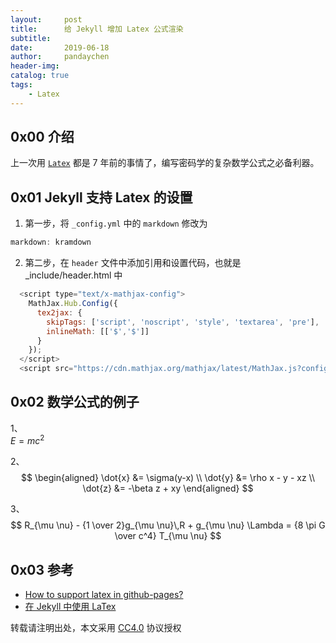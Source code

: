 ```yaml
---
layout:     post
title:      给 Jekyll 增加 Latex 公式渲染
subtitle:
date:       2019-06-18
author:     pandaychen
header-img:
catalog: true
tags:
    - Latex
---
```


##  0x00  介绍
上一次用 [`Latex`](https://zh.wikipedia.org/wiki/LaTeX) 都是 7 年前的事情了，编写密码学的复杂数学公式之必备利器。

##  0x01  Jekyll 支持 Latex 的设置

1.  第一步，将 `_config.yml` 中的 `markdown` 修改为
```js
markdown: kramdown
```
2. 第二步，在 `header` 文件中添加引用和设置代码，也就是_include/header.html 中
```js
  <script type="text/x-mathjax-config">
    MathJax.Hub.Config({
      tex2jax: {
        skipTags: ['script', 'noscript', 'style', 'textarea', 'pre'],
        inlineMath: [['$','$']]
      }
    });
  </script>
  <script src="https://cdn.mathjax.org/mathjax/latest/MathJax.js?config=TeX-AMS-MML_HTMLorMML" type="text/javascript"></script>
```

##  0x02  数学公式的例子
1、<br>
$E=mc^2$

2、<br>
$$
\begin{aligned} \dot{x} &= \sigma(y-x) \\
\dot{y} &= \rho x - y - xz \\
\dot{z} &= -\beta z + xy \end{aligned}
$$

3、<br>
$$
R_{\mu \nu} - {1 \over 2}g_{\mu \nu}\,R + g_{\mu \nu} \Lambda
= {8 \pi G \over c^4} T_{\mu \nu}
$$

##  0x03  参考
-   [How to support latex in github-pages?](https://stackoverflow.com/questions/26275645/how-to-support-latex-in-github-pages)
-   [在 Jekyll 中使用 LaTex](https://lloyar.github.io/2018/10/08/mathjax-in-jekyll.html)

转载请注明出处，本文采用 [CC4.0](http://creativecommons.org/licenses/by-nc-nd/4.0/) 协议授权